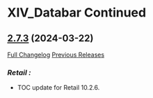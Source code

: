 # XIV_Databar Continued

## [2.7.3](https://github.com/ZelionGG/XIV_Databar-Continued/tree/v2.7.3) (2024-03-22)

[Full Changelog](https://github.com/ZelionGG/XIV_Databar-Continued/compare/v2.7.2...v2.7.3) [Previous Releases](https://github.com/ZelionGG/XIV_Databar-Continued/releases)

### _Retail :_

- TOC update for Retail 10.2.6.